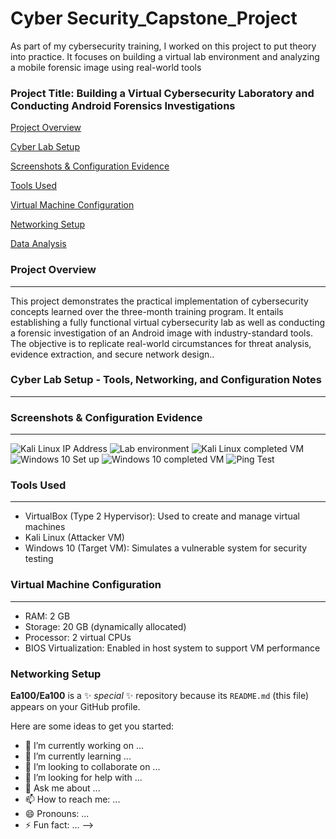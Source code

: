 # Cyber Security_Capstone_Project
As part of my cybersecurity training, I worked on this project to put theory into practice. It focuses on building a virtual lab environment and analyzing a mobile forensic image using real-world tools

### Project Title: Building a Virtual Cybersecurity Laboratory and Conducting Android Forensics Investigations

[Project Overview](#project-overview)

[Cyber Lab Setup](#Cyber-Lab-Setup)

[Screenshots & Configuration Evidence](#Screenshots-&-Configuration-Evidence)

[Tools Used](#tools-used)

[Virtual Machine Configuration](#Virtual-Machine-Configuration)

[Networking Setup](#Networking-Setup)

[Data Analysis](#data-analysis)

### Project Overview
---
This project demonstrates the practical implementation of cybersecurity concepts learned over the three-month training program.  It entails establishing a fully functional virtual cybersecurity lab as well as conducting a forensic investigation of an Android image with industry-standard tools.  The objective is to replicate real-world circumstances for threat analysis, evidence extraction, and secure network design..

### Cyber Lab Setup - Tools, Networking, and Configuration Notes
---
### Screenshots & Configuration Evidence
---
![Kali Linux IP Address](https://github.com/user-attachments/assets/da8346c8-346f-48c3-8764-7178e45b9dbe)
![Lab environment](https://github.com/user-attachments/assets/3ae4a9f5-0d77-4148-a645-d216f3a1d19c)
![Kali Linux completed VM](https://github.com/user-attachments/assets/fe3b7062-1f89-45b3-a8fd-2f10911d6b9b)
![Windows 10 Set up](https://github.com/user-attachments/assets/fbe11e90-1691-4922-bc01-affbc3f6b009)
![Windows 10 completed VM](https://github.com/user-attachments/assets/d8c429a4-650b-429b-89c7-038526c2e667)
![Ping Test](https://github.com/user-attachments/assets/2721d44a-f625-46e9-be76-b1f2ef5302bd)

### Tools Used
---
- VirtualBox (Type 2 Hypervisor): Used to create and manage virtual machines
- Kali Linux (Attacker VM)
- Windows 10 (Target VM): Simulates a vulnerable system for security testing

### Virtual Machine Configuration
---
- RAM: 2 GB
- Storage: 20 GB (dynamically allocated)
- Processor: 2 virtual CPUs
- BIOS Virtualization: Enabled in host system to support VM performance

### Networking Setup

**Ea100/Ea100** is a ✨ _special_ ✨ repository because its `README.md` (this file) appears on your GitHub profile.

Here are some ideas to get you started:

- 🔭 I’m currently working on ...
- 🌱 I’m currently learning ...
- 👯 I’m looking to collaborate on ...
- 🤔 I’m looking for help with ...
- 💬 Ask me about ...
- 📫 How to reach me: ...
- 😄 Pronouns: ...
- ⚡ Fun fact: ...
-->
